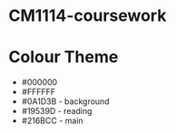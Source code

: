 # CM1114-coursework

# Colour Theme

- #000000
- #FFFFFF
- #0A1D3B - background
- #19539D - reading 
- #216BCC - main